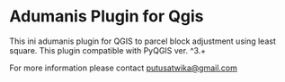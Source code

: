 # Adumanis Plugin for Qgis 
This ini adumanis plugin for QGIS to parcel block adjustment using least square.
This plugin compatible with PyQGIS ver. ^3.+

For more information please contact putusatwika@gmail.com
